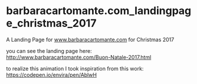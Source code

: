 # barbaracartomante.com_landingpage_christmas_2017
A Landing Page for www.barbaracartomante.com for Christmas 2017


you can see the landing page here:
http://www.barbaracartomante.com/Buon-Natale-2017.html

to realize this animation I took inspiration from this work:
https://codepen.io/envira/pen/AblwH
